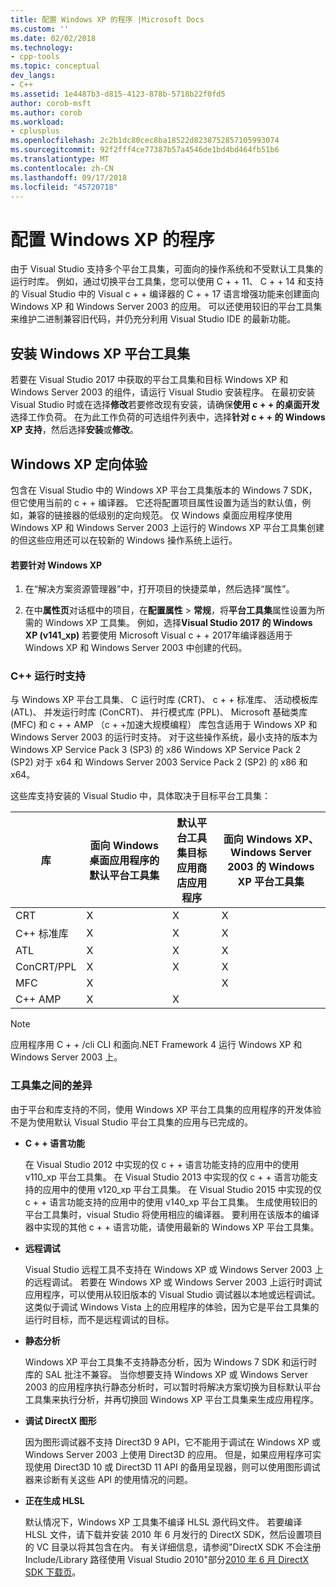 ```yaml
---
title: 配置 Windows XP 的程序 |Microsoft Docs
ms.custom: ''
ms.date: 02/02/2018
ms.technology:
- cpp-tools
ms.topic: conceptual
dev_langs:
- C++
ms.assetid: 1e4487b3-d815-4123-878b-5718b22f0fd5
author: corob-msft
ms.author: corob
ms.workload:
- cplusplus
ms.openlocfilehash: 2c2b1dc80cec8ba18522d8238752857105993074
ms.sourcegitcommit: 92f2fff4ce77387b57a4546de1bd4bd464fb51b6
ms.translationtype: MT
ms.contentlocale: zh-CN
ms.lasthandoff: 09/17/2018
ms.locfileid: "45720718"
---
```

# <a name="configuring-programs-for-windows-xp"></a>配置 Windows XP 的程序

由于 Visual Studio 支持多个平台工具集，可面向的操作系统和不受默认工具集的运行时库。 例如，通过切换平台工具集，您可以使用 C + + 11、 C + + 14 和支持的 Visual Studio 中的 Visual c + + 编译器的 C + + 17 语言增强功能来创建面向 Windows XP 和 Windows Server 2003 的应用。 可以还使用较旧的平台工具集来维护二进制兼容旧代码，并仍充分利用 Visual Studio IDE 的最新功能。

## <a name="install-the-windows-xp-platform-toolset"></a>安装 Windows XP 平台工具集

若要在 Visual Studio 2017 中获取的平台工具集和目标 Windows XP 和 Windows Server 2003 的组件，请运行 Visual Studio 安装程序。 在最初安装 Visual Studio 时或在选择**修改**若要修改现有安装，请确保**使用 c + + 的桌面开发**选择工作负荷。 在为此工作负荷的可选组件列表中，选择**针对 c + + 的 Windows XP 支持**，然后选择**安装**或**修改**。

## <a name="windows-xp-targeting-experience"></a>Windows XP 定向体验

包含在 Visual Studio 中的 Windows XP 平台工具集版本的 Windows 7 SDK，但它使用当前的 c + + 编译器。 它还将配置项目属性设置为适当的默认值，例如，兼容的链接器的低级别的定向规范。 仅 Windows 桌面应用程序使用 Windows XP 和 Windows Server 2003 上运行的 Windows XP 平台工具集创建的但这些应用还可以在较新的 Windows 操作系统上运行。

#### <a name="to-target-windows-xp"></a>若要针对 Windows XP

1. 在“解决方案资源管理器”中，打开项目的快捷菜单，然后选择“属性”。

1. 在中**属性页**对话框中的项目，在**配置属性** > **常规**，将**平台工具集**属性设置为所需的 Windows XP 工具集。 例如，选择**Visual Studio 2017 的 Windows XP (v141_xp)** 若要使用 Microsoft Visual c + + 2017年编译器适用于 Windows XP 和 Windows Server 2003 中创建的代码。

### <a name="c-runtime-support"></a>C++ 运行时支持

与 Windows XP 平台工具集、 C 运行时库 (CRT)、 c + + 标准库、 活动模板库 (ATL)、 并发运行时库 (ConCRT)、 并行模式库 (PPL)、 Microsoft 基础类库 (MFC) 和 c + + AMP （c + +加速大规模编程） 库包含适用于 Windows XP 和 Windows Server 2003 的运行时支持。 对于这些操作系统，最小支持的版本为 Windows XP Service Pack 3 (SP3) 的 x86 Windows XP Service Pack 2 (SP2) 对于 x64 和 Windows Server 2003 Service Pack 2 (SP2) 的 x86 和 x64。

这些库支持安装的 Visual Studio 中，具体取决于目标平台工具集：

|库|面向 Windows 桌面应用程序的默认平台工具集|默认平台工具集目标应用商店应用程序|面向 Windows XP、 Windows Server 2003 的 Windows XP 平台工具集|
|---|---|---|---|
|CRT|X|X|X|
|C++ 标准库|X|X|X|
|ATL|X|X|X|
|ConCRT/PPL|X|X|X|
|MFC|X||X|
|C++ AMP|X|X||

> [!NOTE]
> 应用程序用 C + + /cli CLI 和面向.NET Framework 4 运行 Windows XP 和 Windows Server 2003 上。

### <a name="differences-between-the-toolsets"></a>工具集之间的差异

由于平台和库支持的不同，使用 Windows XP 平台工具集的应用程序的开发体验不是为使用默认 Visual Studio 平台工具集的应用与已完成的。

- **C + + 语言功能**

   在 Visual Studio 2012 中实现的仅 c + + 语言功能支持的应用中的使用 v110\_xp 平台工具集。 在 Visual Studio 2013 中实现的仅 c + + 语言功能支持的应用中的使用 v120\_xp 平台工具集。 在 Visual Studio 2015 中实现的仅 c + + 语言功能支持的应用中的使用 v140\_xp 平台工具集。 生成使用较旧的平台工具集时，visual Studio 将使用相应的编译器。 要利用在该版本的编译器中实现的其他 c + + 语言功能，请使用最新的 Windows XP 平台工具集。

- **远程调试**

   Visual Studio 远程工具不支持在 Windows XP 或 Windows Server 2003 上的远程调试。 若要在 Windows XP 或 Windows Server 2003 上运行时调试应用程序，可以使用从较旧版本的 Visual Studio 调试器以本地或远程调试。 这类似于调试 Windows Vista 上的应用程序的体验，因为它是平台工具集的运行时目标，而不是远程调试的目标。

- **静态分析**

   Windows XP 平台工具集不支持静态分析，因为 Windows 7 SDK 和运行时库的 SAL 批注不兼容。 当你想要支持 Windows XP 或 Windows Server 2003 的应用程序执行静态分析时，可以暂时将解决方案切换为目标默认平台工具集来执行分析，并再切换回 Windows XP 平台工具集来生成应用程序。

- **调试 DirectX 图形**

   因为图形调试器不支持 Direct3D 9 API，它不能用于调试在 Windows XP 或 Windows Server 2003 上使用 Direct3D 的应用。 但是，如果应用程序可实现使用 Direct3D 10 或 Direct3D 11 API 的备用呈现器，则可以使用图形调试器来诊断有关这些 API 的使用情况的问题。

- **正在生成 HLSL**

   默认情况下，Windows XP 工具集不编译 HLSL 源代码文件。 若要编译 HLSL 文件，请下载并安装 2010 年 6 月发行的 DirectX SDK，然后设置项目的 VC 目录以将其包含在内。 有关详细信息，请参阅"DirectX SDK 不会注册 Include/Library 路径使用 Visual Studio 2010"部分[2010 年 6 月 DirectX SDK 下载页](http://www.microsoft.com/download/details.aspx?displaylang=en&id=6812)。
